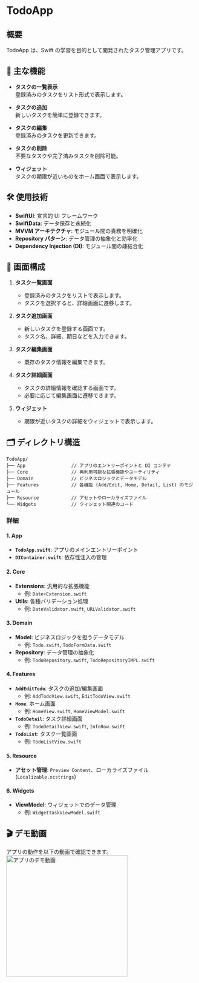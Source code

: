 # **TodoApp**

## **概要**
TodoApp は、Swift の学習を目的として開発されたタスク管理アプリです。  

## 📱 **主な機能**

- **タスクの一覧表示**  
  登録済みのタスクをリスト形式で表示します。

- **タスクの追加**  
  新しいタスクを簡単に登録できます。

- **タスクの編集**  
  登録済みのタスクを更新できます。

- **タスクの削除**  
  不要なタスクや完了済みタスクを削除可能。

- **ウィジェット**  
  タスクの期限が近いものをホーム画面で表示します。

## 🛠 **使用技術**

- **SwiftUI**: 宣言的 UI フレームワーク  
- **SwiftData**: データ保存と永続化  
- **MVVM アーキテクチャ**: モジュール間の責務を明確化  
- **Repository パターン**: データ管理の抽象化と効率化  
- **Dependency Injection (DI)**: モジュール間の疎結合化


## 🎨 **画面構成**

1. **タスク一覧画面**  
   - 登録済みのタスクをリストで表示します。
   - タスクを選択すると、詳細画面に遷移します。

2. **タスク追加画面**  
   - 新しいタスクを登録する画面です。
   - タスク名、詳細、期日などを入力できます。

3. **タスク編集画面**  
   - 既存のタスク情報を編集できます。

4. **タスク詳細画面**  
   - タスクの詳細情報を確認する画面です。
   - 必要に応じて編集画面に遷移できます。

5. **ウィジェット**  
   - 期限が近いタスクの詳細をウィジェットで表示します。


## 🗂 **ディレクトリ構造**

```
TodoApp/
├── App                 // アプリのエントリーポイントと DI コンテナ
├── Core                // 再利用可能な拡張機能やユーティリティ
├── Domain              // ビジネスロジックとデータモデル
├── Features            // 各機能 (Add/Edit, Home, Detail, List) のモジュール
├── Resource            // アセットやローカライズファイル
└── Widgets             // ウィジェット関連のコード
```

### **詳細**

#### **1. App**
- **`TodoApp.swift`**: アプリのメインエントリーポイント  
- **`DIContainer.swift`**: 依存性注入の管理

#### **2. Core**
- **Extensions**: 汎用的な拡張機能  
  - 例: `Date+Extension.swift`
- **Utils**: 各種バリデーション処理  
  - 例: `DateValidator.swift`, `URLValidator.swift`

#### **3. Domain**
- **Model**: ビジネスロジックを担うデータモデル  
  - 例: `Todo.swift`, `TodoFormData.swift`
- **Repository**: データ管理の抽象化  
  - 例: `TodoRepository.swift`, `TodoRepositoryIMPL.swift`

#### **4. Features**
- **`AddEditTodo`**: タスクの追加/編集画面  
  - 例: `AddTodoView.swift`, `EditTodoView.swift`
- **`Home`**: ホーム画面  
  - 例: `HomeView.swift`, `HomeViewModel.swift`
- **`TodoDetail`**: タスク詳細画面  
  - 例: `TodoDetailView.swift`, `InfoRow.swift`
- **`TodoList`**: タスク一覧画面  
  - 例: `TodoListView.swift`

#### **5. Resource**
- **アセット管理**: `Preview Content`、ローカライズファイル (`Localizable.xcstrings`)

#### **6. Widgets**
- **ViewModel**: ウィジェットでのデータ管理  
  - 例: `WidgetTaskViewModel.swift`

## 🎬 **デモ動画**
アプリの動作を以下の動画で確認できます。
<img src="app.gif" width="320" alt="アプリのデモ動画">
